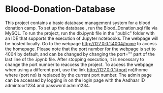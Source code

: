# Blood-Donation-Database
This project contains a basic database management system for a blood donation camp. To set up the database , run the Blood_Donation.sql file via MySQL.
To run the project, run the db.ipynb file in the "public" folder with an IDE that supports the execution of Jupyter notebooks. 
The webpage will be hosted locally. Go to the webpage http://127.0.0.1:4004/home to access the homepage. Please note that the port number for the webpage
is set to 4004 by default, and can be changed by changing the port="" part of the last line of the .ipynb file. After stopping execution, it is necessary to change the port number to reaccess the project. To access the webpage when using a different port, use the link http://127.0.0.1:(port no)/home where (port no) is replaced by the current port number.
The admin page can be accessed by logging in on the login page with the Aadhaar ID admintoor1234 and password admin1234.
